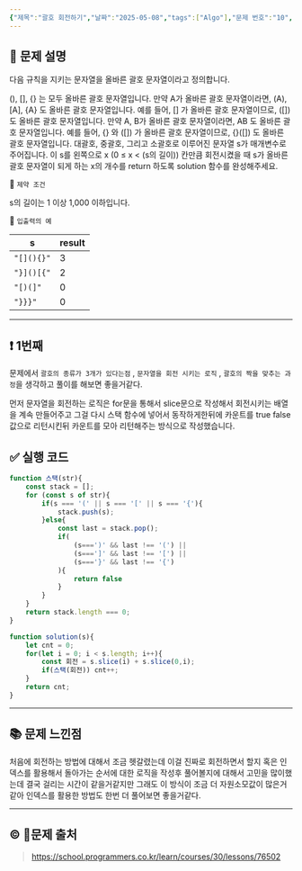 ```yaml
---
{"제목":"괄호 회전하기","날짜":"2025-05-08","tags":["Algo"],"문제 번호":"10","출처":"https://school.programmers.co.kr/learn/courses/30/lessons/76502","dg-publish":true,"permalink":"/공부/Algo/스택/괄호 회전하기/","dgPassFrontmatter":true,"created":"2025-05-08T16:52:22.847+09:00","updated":"2025-05-08T20:25:52.191+09:00"}
---
```


## 📔 문제 설명

다음 규칙을 지키는 문자열을 올바른 괄호 문자열이라고 정의합니다.

(), [], {} 는 모두 올바른 괄호 문자열입니다.
만약 A가 올바른 괄호 문자열이라면, (A), [A], {A} 도 올바른 괄호 문자열입니다. 예를 들어, [] 가 올바른 괄호 문자열이므로, ([]) 도 올바른 괄호 문자열입니다.
만약 A, B가 올바른 괄호 문자열이라면, AB 도 올바른 괄호 문자열입니다. 예를 들어, {} 와 ([]) 가 올바른 괄호 문자열이므로, {}([]) 도 올바른 괄호 문자열입니다.
대괄호, 중괄호, 그리고 소괄호로 이루어진 문자열 s가 매개변수로 주어집니다. 이 s를 왼쪽으로 x (0 ≤ x < (s의 길이)) 칸만큼 회전시켰을 때 s가 올바른 괄호 문자열이 되게 하는 x의 개수를 return 하도록 solution 함수를 완성해주세요.

📓 `제약 조건`

s의 길이는 1 이상 1,000 이하입니다.

📓 `입출력의 예`

|s|result|
|---|---|
|`"[](){}"`|3|
|`"}]()[{"`|2|
|`"[)(]"`|0|
|`"}}}"`|0|

---
## ❗ 1번째

문제에서 `괄호의 종류가 3개가 있다는점` , `문자열을 회전 시키는 로직` , `괄호의 짝을 맞추는 과정`을 생각하고 풀이를 해보면 좋을거같다.

먼저 문자열을 회전하는 로직은 for문을 통해서 slice문으로 작성해서 회전시키는 배열을 계속 만들어주고 그걸 다시 스택 함수에 넣어서 동작하게한뒤에 카운트를 true false 값으로 리턴시킨뒤 카운트를 모아 리턴해주는 방식으로 작성했습니다.
<br>
## ✅ 실행 코드
```js
function 스택(str){
    const stack = [];
    for (const s of str){
        if(s === '(' || s === '[' || s === '{'){
            stack.push(s);
        }else{
            const last = stack.pop();
            if(
                (s===')' && last !== '(') ||
                (s===']' && last !== '[') ||
                (s==='}' && last !== '{')
            ){
                return false
            }
        }
    }
    return stack.length === 0;
}

function solution(s){
    let cnt = 0;
    for(let i = 0; i < s.length; i++){
        const 회전 = s.slice(i) + s.slice(0,i);
        if(스택(회전)) cnt++;
    }
    return cnt;
}
```
---
## 📚 문제 느낀점

처음에 회전하는 방법에 대해서 조금 헷갈렸는데 이걸 진짜로 회전하면서 할지 혹은 인덱스를 활용해서 돌아가는 순서에 대한 로직을 작성후 풀어볼지에 대해서 고민을 많이했는데 결국 걸리는 시간이 같을거같지만 그래도 이 방식이 조금 더 자원소모값이 많은거같아 인덱스를 활용한 방법도 한번 더 풀어보면 좋을거같다.

---
## © 문제 출처

> https://school.programmers.co.kr/learn/courses/30/lessons/76502
